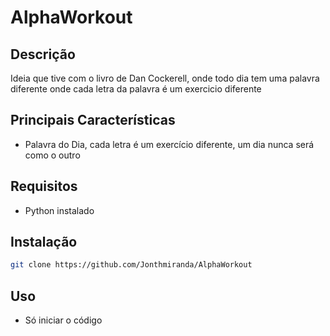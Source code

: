 # AlphaWorkout

## Descrição

Ideia que tive com o livro de Dan Cockerell, onde todo dia tem uma palavra diferente onde cada letra da palavra é um exercicio diferente

## Principais Características

- Palavra do Dia, cada letra é um exercício diferente, um dia nunca será como o outro

## Requisitos

- Python instalado

## Instalação

```bash
git clone https://github.com/Jonthmiranda/AlphaWorkout
```

## Uso

- Só iniciar o código
